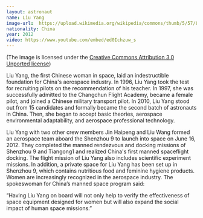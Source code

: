 ```yaml
---
layout: astronaut
name: Liu Yang
image-url:  https://upload.wikimedia.org/wikipedia/commons/thumb/5/57/LIU_Yang_CUHK_2012.JPG/675px-LIU_Yang_CUHK_2012.JPG
nationality: China
year: 2012
video: https://www.youtube.com/embed/ed0Ichzuw_s
---
```


(The image is licensed under the <a href="https://creativecommons.org/licenses/by/3.0/deed.en">Creative Commons Attribution 3.0 Unported license</a>)

​​Liu Yang, the first Chinese woman in space, laid an indestructible foundation for China's aerospace industry. In 1996, Liu Yang took the test for recruiting pilots on the recommendation of his teacher. In 1997, she was successfully admitted to the Changchun Flight Academy, became a female pilot, and joined a Chinese military transport pilot. In 2010, Liu Yang stood out from 15 candidates and formally became the second batch of astronauts in China. Then, she began to accept basic theories, aerospace environmental adaptability, and aerospace professional technology.

Liu Yang with two other crew members Jin Haipeng and Liu Wang formed an aerospace team aboard the Shenzhou 9 to launch into space on June 16, 2012. They completed the manned rendezvous and docking missions of Shenzhou 9 and Tiangong1 and realized China's first manned spaceflight docking. The flight mission of Liu Yang also includes scientific experiment missions. In addition, a private space for Liu Yang has been set up in Shenzhou 9, which contains nutritious food and feminine hygiene products. Women are increasingly recognized in the aerospace industry. The spokeswoman for China’s manned space program said: 

<div class="quotes">
“Having Liu Yang on board will not only help to verify the effectiveness of space equipment designed for women but will also expand the social impact of human space missions.”
</div>
